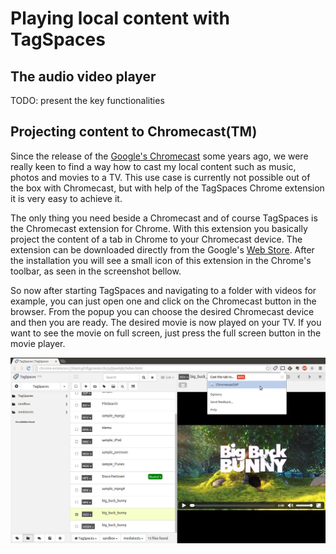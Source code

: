 # Playing local content with TagSpaces

## The audio video player
TODO: present the key functionalities

## Projecting content to Chromecast(TM)

 Since the release of the <a href="https://www.google.com/intl/en/chromecast/" title="Chromecast" target="_blank">Google's Chromecast</a> some years ago, we were really keen to find a way how to cast my local content such as music, photos and movies to a TV. This use case is currently not possible out of the box with Chromecast, but with help of  the TagSpaces Chrome extension it is very easy to achieve it.

The only thing you need beside a Chromecast and of course TagSpaces is the Chromecast extension for Chrome. With this extension you basically project the content of a tab in Chrome to your Chromecast device. The extension can be downloaded directly from the Google's <a href="https://chrome.google.com/webstore/detail/google-cast/boadgeojelhgndaghljhdicfkmllpafd" title="Chromecast" target="_blank">Web Store</a>. After the installation you will see a small icon of this extension in the Chrome's toolbar, as seen in the screenshot bellow.

So now after starting TagSpaces and navigating to a folder with videos for example, you can just open one and click on the Chromecast button in the browser. From the popup you can choose the desired Chromecast device and then you are ready. The desired movie is now played on your TV. If you want to see the movie on full screen, just press the full screen button in the movie player.

![casting local content from tagspaces to chromecast](/media/tagspaces-chromecast.png)
